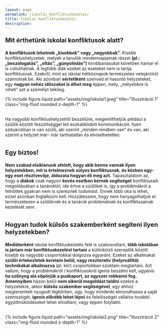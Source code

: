 ```yaml
---
layout: page
permalink: /iskolai_konfliktuskezeles/
title: Iskolai konfliktuskezelés
description: 
---
```


<div class="container">
  <div class="row">
    <div class="col-md-6 ml-n3">
<p style="font-size:20px"><b>Mit érthetünk iskolai konfliktusok alatt?</b></p>

<b>A konfliktusok lehetnek „kisebbek” vagy „nagyobbak”.</b> Kisebb konfliktushelyzetek, melyek a tanulók mindennapjainak részei <b>(pl.: „beszólogatás”, „oltás”, „gúnyolódás”)</b> kirobbanásukat követően hamar el is csitulhatnak. A legtöbb diák ezeket az eseteket nem is tartja konfliktusnak. Ezekről, mint az iskolai hétköznapok természetes velejáróiról számolnak be. Aki azonban <b>sértettként</b> szenved el hasonló helyzeteket, egy <b>nagyon nehéz időszakot is élhet meg</b> éppen, mely, „mélyebbre is viheti” azt a személyt lelkileg.
    </div>
    <div class="col-md-6 text-center mt-3">
      {% include figure.liquid path="assets/img/iskolai1.jpeg" title="Illusztráció 1" class="img-fluid rounded z-depth-1" %}
    </div>
  </div>
</div>
<br>
Ha nagyobb konfliktushelyzetről beszélünk, megemlíthetjük például a szülők közötti feszültséggel teli eszkalálódott kommunikációt. Ilyen szituációban is van szülő, aki szerint „minden rendben van” és van, aki szerint a helyzet már- már tarthatatlan és elviselhetetlen.
<br><br>
<p style="font-size:20px"><b>Egy biztos!</b></p>

<b>Nem szabad elsiklanunk afelett, hogy akik benne vannak ilyen helyzetekben, mit is értelmeznek súlyos konfliktusnak, és közben egy- egy eset résztvevője, áldozata hogyan éli meg azt.</b> Tapasztalatom az, hogy a <b>diákok</b> csak nagyon <b>kevés esetben kérnek segítséget</b> konfliktusaik megoldásában a tanároktól, ide értve a szülőket is, így a problémákról a felnőttek gyakran nem is szereznek tudomást. Ennek több oka is lehet, ezzel azonban foglalkozni kell. Hozzáteszem, hogy nem hanyagolhatjuk el természetesen a szülőknek és a tanárok problémáinak és konfliktusainak kezelését sem.
<br><br>
<p style="font-size:20px"><b>Hogyan tudok külsős szakemberként segíteni ilyen helyzetekben?</b></p>

<b>Mediátorként</b> iskolai konfliktuskezelés felé is szakosodtam, <b>több iskolában is jártam már konfliktuskezelést tartani</b> a különböző szereplők között kisebb és nagyobb csoportokkal dolgozva egyaránt. Ezeket az alkalmakat <b>szülői értekezletek keretein belül, vagy resztoratív (helyreállító) technikákat alkalmazva</b> (pl. kör) csoportokban szoktam megtartani. Azt vallom, hogy a problémákról / konfliktusokról igenis beszélni kell, ugyanis <b>ha szőnyeg alá söpörjük a puskaport, az egyszer robbanni fog. Amennyiben</b> házon belül <b>nem sikerül megoldást találni</b> ezekre a helyzetekre, akkor <b>külsős szakember segítségével</b>, egy ahhoz megteremtett nyugodt légkőrben, úgy, hogy mindenki elmondhassa a saját szemszögét, <b>igenis előrébb lehet lépni</b> és felelősséget vállalva további együttműködéseket lehet elindítani, vagy éppen folytatni.
<br><br>

<div class="row align-items-center">
    <div class="col-10 mx-auto">
        {% include figure.liquid path="assets/img/iskolai2.png" title="Illusztráció 2" class="img-fluid rounded z-depth-1" %}
    </div>
</div>
